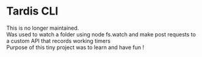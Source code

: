 # Tardis CLI
This is no longer maintained.  
Was used to watch a folder using node fs.watch and make post requests to a custom API that records working timers  
Purpose of this tiny project was to learn and have fun !  
